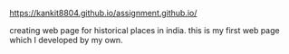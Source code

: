 https://kankit8804.github.io/assignment.github.io/

creating web page for historical places in india.
this is my first web page which I developed by my own.

